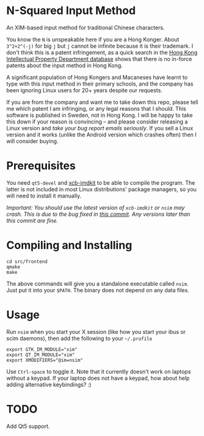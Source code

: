 # N-Squared Input Method

An XIM-based input method for traditional Chinese characters. 

You know the `N` is unspeakable here if you are a Hong Konger. About
`3^2+2^(-j)` for big `j` but `j` cannot be infinite because it is their
trademark. I don't think this is
a patent infringement, as a quick search in the
[Hong Kong Intellectual Property Department database](https://esearch.ipd.gov.hk/nis-pos-view/pt#/quicksearch)
shows that there is no in-force patents about the input method in Hong Kong.

A significant population of Hong Kongers and Macaneses
have learnt to type with this input method in their primary
schools, and the company has been ignoring Linux users for 20+
years despite our requests.

If you are from the company and want me to take down this repo, please tell me
which patent I am infringing, or any legal reasons that I should. This software
is published in Sweden, not in Hong Kong. I will be happy to take this down if
your reason is convincing – and please consider releasing a Linux version and *take your
bug report emails seriously*. If you sell a Linux version and it works (unlike
the Android version which crashes often) then I will consider buying.


# Prerequisites

You need `qt5-devel` and [xcb-imdkit](https://gitlab.com/fcitx/xcb-imdkit)
to be able to compile the program. The latter is not included in most Linux
distributions' package managers, so you will need to install it manually.

*Important: You should use the latest version of `xcb-imdkit` or `nsim` may
crash. This is due to the bug fixed in [this commit](https://gitlab.com/fcitx/xcb-imdkit/commit/4a04ba78c51fba58594e22997bff252590083597). Any versions later than this commit are fine.*

# Compiling and Installing

```
cd src/frontend
qmake
make
```

The above commands will give you a standalone executable called `nsim`. Just put
it into your `$PATH`. The binary does not depend on any data files.


# Usage

Run `nsim` when you start your X session (like how you start your ibus or scim daemons),
then add the following to your `~/.profile`

```
export GTK_IM_MODULE="xim"
export QT_IM_MODULE="xim"
export XMODIFIERS="@im=nsim"
```

Use `Ctrl-space` to toggle it. Note that it currently doesn't work on laptops without a keypad.
If your laptop does not have a keypad, how about help adding alternative keybindings? :)

# TODO

Add Qt5 support.
